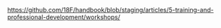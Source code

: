 ---
---
https://github.com/18F/handbook/blob/staging/articles/5-training-and-professional-development/workshops/